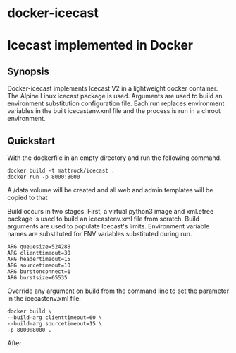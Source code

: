 # docker-icecast
Icecast implemented in Docker
=============================

Synopsis
--------

Docker-icecast implements Icecast V2 in a lightweight docker container. The Alpine Linux icecast package is used. Arguments are used to build an environment substitution configuration file. Each run replaces environment variables in the built icecastenv.xml file and the process is run in a chroot environment.

Quickstart
----------
With the dockerfile in an empty directory and run the following command.

    docker build -t mattrock/icecast .
    docker run -p 8000:8000

A /data volume will be created and all web and admin templates will be copied to that 


Build occurs in two stages. First, a virtual python3 image and xml.etree package is used to build an icecastenv.xml file from scratch. Build arguments are used to populate Icecast's limits. Environment variable names are substituted for ENV variables substituted during run.

    ARG queuesize=524288
    ARG clienttimeout=30
    ARG headertimeout=15
    ARG sourcetimeout=10
    ARG burstonconnect=1
    ARG burstsize=65535

Override any argument on build from the command line to set the parameter in the icecastenv.xml file.

    docker build \
    --build-arg clienttimeout=60 \
    --build-arg sourcetimeout=15 \
    -p 8000:8000 .

After